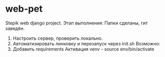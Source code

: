 # web-pet
Stepik web django project.
Этап выполнения:
Папки сделаны, гит заведён.
1. Настроить сервер, проверить локально.
2. Автоматизировать линковку и перезапуск через init.sh
Возможно:
3. Добавить requirements
Активация venv - source env/bin/activate
